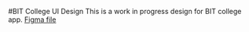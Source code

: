 #BIT College UI Design
This is a work in progress design for BIT college app.
[Figma file](https://www.figma.com/file/HXTXh5hdSzRG1GfksIKUY3/Untitled?type=design&node-id=0-1&t=FqfUqCen2FWwbV2r-0)
